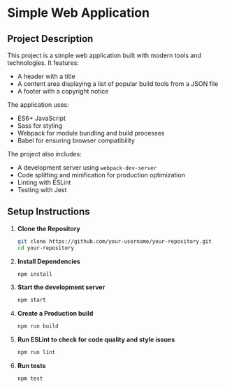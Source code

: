 # Simple Web Application

## Project Description

This project is a simple web application built with modern tools and technologies. It features:
- A header with a title
- A content area displaying a list of popular build tools from a JSON file
- A footer with a copyright notice

The application uses:
- ES6+ JavaScript
- Sass for styling
- Webpack for module bundling and build processes
- Babel for ensuring browser compatibility

The project also includes:
- A development server using `webpack-dev-server`
- Code splitting and minification for production optimization
- Linting with ESLint
- Testing with Jest

## Setup Instructions

1. **Clone the Repository**

   ```bash
   git clone https://github.com/your-username/your-repository.git
   cd your-repository

2. **Install Dependencies**
    ```bash
    npm install

3. **Start the development server**
    ```bash
    npm start

4. **Create a Production build**
    ```bash
    npm run build

5. **Run ESLint to check for code quality and style issues**
    ```bash
    npm run lint

6. **Run tests**
    ```bash
    npm test